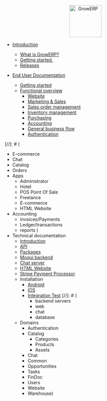 <center><img src="https://raw.githubusercontent.com/growerp/growerp/master/packages/admin/assets/images/growerp.jpg" height="100" alt="GrowERP" /></center>

- [Introduction](README.md)
  * [What is GrowERP?](general/whatIsGrowerp.md)
  * [Getting started.](general/gettingStarted.md)
  * [Releases](general/releases.md)

- [End User Documentation](end_user/documentation)
  * [Getting started](end_user/getStarted.md)
  * [Functional overview](end_user/functional_overview.md)
    * [Website](end_user/website.md)
    * [Marketing & Sales](end_user/marketing_sales.md)
    * [Sales order management](end_user/sales_order_management.md)
    * [Inventory management](end_user/inventory_management.md)
    * [Purchasing](end_user/purchasing.md)
    * [Accounting](end_user/accounting.md)
    * [General business flow](end_user/generalBusinessFlow.md)
    * [Authentication](end_user/authentication.md)

[//]: # (  
  - E-commerce
  - Chat
  - Catalog
  - Orders
  - Apps
    - Administrator
    - Hotel
    - POS Point Of Sale
    - Freelance
    - E-commerce
    - HTML Website
  - Accounting
    - invoices/Payments
    - Ledger/transactions
    - reports
)
- Technical documentation
  - [Introduction](technical_user/techIntroduction.md)
  - [API](technical_user/api.md)
  - [Packages](technical_user/packages.md)
  - [Moqui backend](technical_user/moquiBackend.md)
  - [Chat server](technical_user/chatServer.md)
  - [HTML Website](technical_user/website.md)
  - [Stripe Payment Processor](technical_user/stripe.md)
  - Installation
    - [Android](technical_user/android/README.md)
    - [IOS](technical_user/ios/README.md)
    - [Integration Test](technical_user/integrationTest.md)
[//]: # (
      - backend servers
      - web
      - chat
      - database
  - Domains
    - Authentication
    - Catalog
      - Categories
      - Products
      - Assets
    - Chat
    - Common
    - Opportunities
    - Tasks
    - FinDoc
    - Users
    - Website
    - Warehouse)
